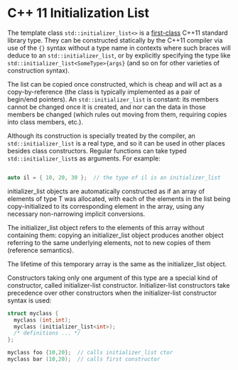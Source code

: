 # C++ 11 Initialization List

The template class `std::initializer_list<>` is a [first-class](https://en.wikipedia.org/wiki/First-class_citizen) C++11 standard library type. They can be constructed statically by the C++11 compiler via use of the `{}` syntax without a type name in contexts where such braces will deduce to an `std::initializer_list`, or by explicitly specifying the type like `std::initializer_list<SomeType>{args}` \(and so on for other varieties of construction syntax\).



The list can be copied once constructed, which is cheap and will act as a copy-by-reference \(the class is typically implemented as a pair of begin/end pointers\). An `std::initializer_list` is constant: its members cannot be changed once it is created, and nor can the data in those members be changed \(which rules out moving from them, requiring copies into class members, etc.\).

Although its construction is specially treated by the compiler, an `std::initializer_list` is a real type, and so it can be used in other places besides class constructors. Regular functions can take typed `std::initializer_list`s as arguments. For example:

```cpp

auto il = { 10, 20, 30 };  // the type of il is an initializer_list 

```

initializer\_list objects are automatically constructed as if an array of elements of type T was allocated, with each of the elements in the list being copy-initialized to its corresponding element in the array, using any necessary non-narrowing implicit conversions.  
  
The initializer\_list object refers to the elements of this array without containing them: copying an initializer\_list object produces another object referring to the same underlying elements, not to new copies of them \(reference semantics\).  
  
The lifetime of this temporary array is the same as the initializer\_list object.  
  
Constructors taking only one argument of this type are a special kind of constructor, called initializer-list constructor. Initializer-list constructors take precedence over other constructors when the initializer-list constructor syntax is used:

```cpp
struct myclass {
  myclass (int,int);
  myclass (initializer_list<int>);
  /* definitions ... */
};

myclass foo {10,20};  // calls initializer_list ctor
myclass bar (10,20);  // calls first constructor 
```

  


|  |  |
| :--- | :--- |


